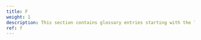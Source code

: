 ```yaml
---
title: F
weight: 1
description: This section contains glossary entries starting with the letter **F**.
ref: f
---
```


